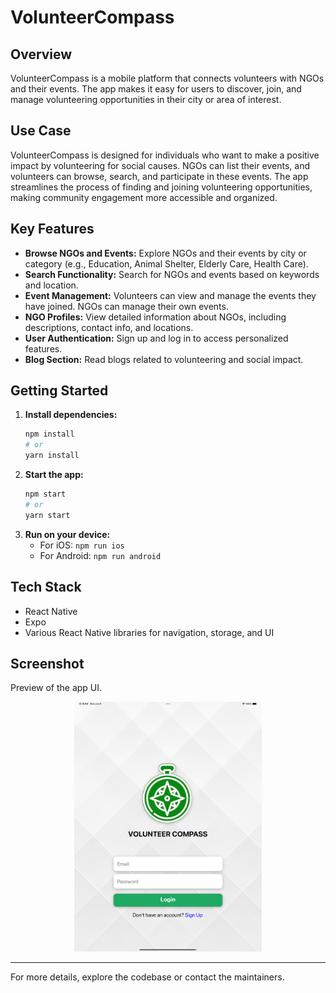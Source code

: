 # VolunteerCompass

## Overview

VolunteerCompass is a mobile platform that connects volunteers with NGOs and their events. The app makes it easy for users to discover, join, and manage volunteering opportunities in their city or area of interest.

## Use Case

VolunteerCompass is designed for individuals who want to make a positive impact by volunteering for social causes. NGOs can list their events, and volunteers can browse, search, and participate in these events. The app streamlines the process of finding and joining volunteering opportunities, making community engagement more accessible and organized.

## Key Features

- **Browse NGOs and Events:** Explore NGOs and their events by city or category (e.g., Education, Animal Shelter, Elderly Care, Health Care).
- **Search Functionality:** Search for NGOs and events based on keywords and location.
- **Event Management:** Volunteers can view and manage the events they have joined. NGOs can manage their own events.
- **NGO Profiles:** View detailed information about NGOs, including descriptions, contact info, and locations.
- **User Authentication:** Sign up and log in to access personalized features.
- **Blog Section:** Read blogs related to volunteering and social impact.

## Getting Started

1. **Install dependencies:**
   ```bash
   npm install
   # or
   yarn install
   ```
2. **Start the app:**
   ```bash
   npm start
   # or
   yarn start
   ```
3. **Run on your device:**
   - For iOS: `npm run ios`
   - For Android: `npm run android`

## Tech Stack

- React Native
- Expo
- Various React Native libraries for navigation, storage, and UI

## Screenshot
Preview of the app UI.

<p align="center">
  <img src="app-screenshot.png" alt="App Screenshot" width="300" />
</p>

---

For more details, explore the codebase or contact the maintainers.
